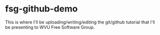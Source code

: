 fsg-github-demo
===============

This is where I'll be uploading/writing/editing the git/github tutorial that I'll be presenting to WVU Free Software Group.
